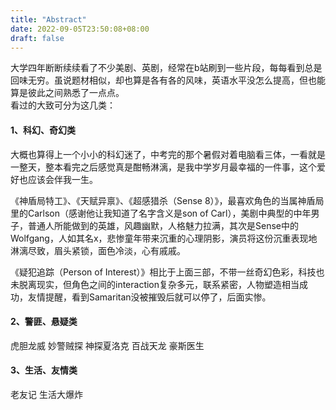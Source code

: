```yaml
---
title: "Abstract"
date: 2022-09-05T23:50:08+08:00
draft: false
---
```

大学四年断断续续看了不少美剧、英剧，经常在b站刷到一些片段，每每看到总是回味无穷。虽说题材相似，却也算是各有各的风味，英语水平没怎么提高，但也能算是彼此之间熟悉了一点点。  
看过的大致可分为这几类：  

#### 1、科幻、奇幻类
大概也算得上一个小小的科幻迷了，中考完的那个暑假对着电脑看三体，一看就是一整天，整本看完之后感觉真是酣畅淋漓，是我中学岁月最幸福的一件事，这个爱好也应该会伴我一生。

《神盾局特工》、《天赋异禀》、《超感猎杀（Sense 8）》，最喜欢角色的当属神盾局里的Carlson（感谢他让我知道了名字含义是son of Carl），美剧中典型的中年男子，普通人所能做到的英雄，风趣幽默，人格魅力拉满，其次是Sense中的Wolfgang，人如其名x，悲惨童年带来沉重的心理阴影，演员将这份沉重表现地淋漓尽致，眉头紧锁，面色冷淡，心有戚戚。

《疑犯追踪（Person of Interest）》相比于上面三部，不带一丝奇幻色彩，科技也未脱离现实，但角色之间的interaction复杂多元，联系紧密，人物塑造相当成功，友情提醒，看到Samaritan没被摧毁后就可以停了，后面实惨。

#### 2、警匪、悬疑类
虎胆龙威
妙警贼探
神探夏洛克
百战天龙
豪斯医生

#### 3、生活、友情类
老友记
生活大爆炸